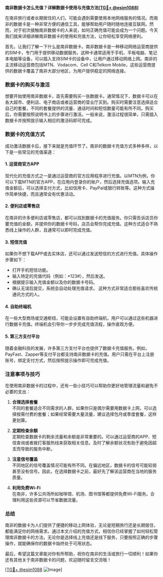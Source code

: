 **南非数据卡怎么充值？详解数据卡使用与充值方法[[TG💪+ @esim1088](https://t.me/s/esim1088)]**

在南非旅行或者长期居住的人们，可能会遇到需要使用本地网络服务的情况。而南非的数据卡是一种非常方便的通信工具，能够帮助用户随时随地连接互联网。然而，对于初次接触南非数据卡的人来说，如何正确充值可能会成为一个问题。今天我们就来详细讲解南非数据卡的使用和充值方法，让你轻松享受网络便利。

首先，让我们了解一下什么是南非数据卡。南非数据卡是一种移动网络运营商提供的SIM卡，专门用于提供移动数据服务。这种卡通常适用于手机、平板电脑、笔记本电脑等设备，可以插入支持SIM卡的设备中，让用户通过移动网络上网。南非的主流移动运营商包括MTN、Vodacom、Cell C和Telkom Mobile，这些运营商提供的数据卡覆盖了南非大部分地区，为用户提供稳定的网络连接。

### 数据卡的购买与激活

想要开始使用南非数据卡，首先需要购买一张数据卡。通常情况下，数据卡可以在各大超市、便利店、电子商店或者运营商的营业厅买到。购买时需要注意选择适合自己的套餐，不同的套餐提供的流量、通话时间和短信数量可能有所不同。购买后，你需要按照说明书上的步骤进行激活。一般来说，激活过程很简单，只需插入数据卡并按照提示输入相应的激活码即可完成。

### 数据卡的充值方式

成功激活数据卡后，接下来就是充值环节了。南非的数据卡充值方式多种多样，以下是一些常见的充值渠道：

#### 1. **运营商官方APP**
   现代化的充值方式之一是通过运营商的官方应用程序进行充值。以MTN为例，你可以下载MTN的官方APP，在应用内登录你的账户，然后选择充值选项。输入充值金额后，可以选择支付方式，比如信用卡、PayPal或银行转账等。这种方式操作简单快捷，而且通常会有优惠活动。

#### 2. **便利店或零售店**
   在南非的许多便利店或零售店，都可以找到数据卡的充值服务。你只需告诉店员你要充值的金额，并提供你的数据卡号码，店员会帮你完成充值。这种方式适合不熟悉线上操作的人群，且通常可以即时完成充值。

#### 3. **短信充值**
   如果你不想下载APP或去实体店，还可以通过发送短信的方式进行充值。具体操作步骤如下：
   - 打开手机短信功能。
   - 输入特定的充值代码（例如：*123#），然后发送。
   - 根据提示输入充值金额以及你的数据卡号码。
   - 确认无误后提交，系统会自动处理充值请求。
   这种方式非常适合那些喜欢传统通讯方式的人。

#### 4. **自助终端机**
   在一些大型商场或交通枢纽，可能会设置有自助终端机，用户可以通过这些机器进行数据卡充值。终端机会引导你一步步完成充值流程，操作直观方便。

#### 5. **第三方支付平台**
   随着金融科技的发展，许多第三方支付平台也提供了数据卡充值服务。例如，PayFast、Zapper等支付平台都支持南非数据卡的充值。用户只需在平台上注册账号，绑定支付方式，然后按照提示操作即可完成充值。

### 注意事项与技巧

在使用南非数据卡的过程中，还有一些小技巧可以帮助你更好地管理流量和避免不必要的支出：

1. **合理选择套餐**  
   不同的套餐适合不同需求的人群。如果你只是偶尔需要用数据卡上网，可以选择按需付费的套餐；如果经常需要大量流量，建议选择包月或季度套餐，这样更划算。

2. **定期检查余额**  
   定期检查数据卡的剩余流量和余额是非常重要的。可以通过运营商的APP、短信查询或者拨打客服热线来获取相关信息。及时了解余额状况有助于避免因超支而导致的服务中断。

3. **注意信号覆盖**  
   不同地区的信号覆盖情况可能有所不同。在偏远地区，数据卡的信号可能较弱甚至没有信号。因此，在选择数据卡之前，最好先了解该运营商在当地的服务质量。

4. **利用免费Wi-Fi**  
   在南非，许多公共场所如咖啡馆、机场、图书馆等都提供免费Wi-Fi服务。合理利用这些资源可以节省数据流量。

### 总结

南非的数据卡为人们提供了便捷的移动上网体验，无论是短期旅行还是长期居住，都能满足你的网络需求。通过本文介绍的充值方式，相信你已经掌握了如何轻松管理南非数据卡的方法。无论你是选择线上充值还是线下服务，只要按照正确的步骤操作，就能确保你的数据卡始终处于可用状态。

最后，希望这篇文章能对你有所帮助，祝你在南非的生活或旅行一切顺利！如果你还有其他关于南非数据卡的问题，欢迎随时留言交流哦！

[[TG💪+ @esim1088](https://t.me/s/esim1088) ![Image](https://i.postimg.cc/4NQfJmqS/Snipaste-2025-05-13-00-14-12.png)]